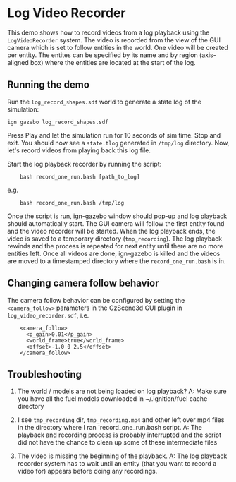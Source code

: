 # Log Video Recorder

This demo shows how to record videos from a log playback using the
`LogVideoRecorder` system. The video is recorded from the view of the GUI camera
which is set to follow entities in the world. One video will be created per
entity. The entites can be specified by its name and by region (axis-aligned
box) where the entities are located at the start of the log.

## Running the demo

Run the `log_record_shapes.sdf` world to generate a state log of the simulation:

    ign gazebo log_record_shapes.sdf

Press Play and let the simulation run for 10 seconds of sim time. Stop and exit.
You should now see a `state.tlog` generated in `/tmp/log` directory. Now, let's
record videos from playing back this log file.

Start the log playback recorder by running the script:

        bash record_one_run.bash [path_to_log]

e.g.

        bash record_one_run.bash /tmp/log

Once the script is run, ign-gazebo window should pop-up and log playback
should automatically start. The GUI camera will follow the first entity found
and the video recorder will be started. When the log playback ends, the video
is saved to a temporary directory (`tmp_recording`). The log playback rewinds
and the process is repeated for next entity until there are no more entities
left. Once all videos are done, ign-gazebo is killed and the videos are moved
to a timestamped directory where the `record_one_run.bash` is in.

## Changing camera follow behavior

The camera follow behavior can be configured by setting the `<camera_follow>`
parameters in the GzScene3d GUI plugin in `log_video_recorder.sdf`, i.e.

        <camera_follow>
          <p_gain>0.01</p_gain>
          <world_frame>true</world_frame>
          <offset>-1.0 0 2.5</offset>
        </camera_follow>

## Troubleshooting

1. The world / models are not being loaded on log playback?
A: Make sure you have all the fuel models downloaded in ~/.ignition/fuel cache
directory

1. I see `tmp_recording` dir, `tmp_recording.mp4` and other left over mp4 files
in the directory where I ran `record_one_run.bash script.
A: The playback and recording process is probably interrupted and the
script did not have the chance to clean up some of these intermediate files

1. The video is missing the beginning of the playback.
A: The log playback recorder system has to wait until an entity (that you want
to record a video for) appears before doing any recordings.
